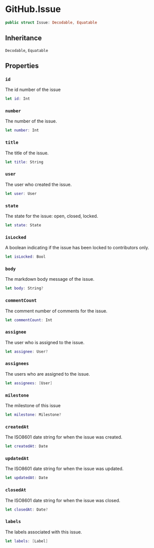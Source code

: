 # GitHub.Issue

``` swift
public struct Issue: Decodable, Equatable
```

## Inheritance

`Decodable`, `Equatable`

## Properties

### `id`

The id number of the issue

``` swift
let id: Int
```

### `number`

The number of the issue.

``` swift
let number: Int
```

### `title`

The title of the issue.

``` swift
let title: String
```

### `user`

The user who created the issue.

``` swift
let user: User
```

### `state`

The state for the issue: open, closed, locked.

``` swift
let state: State
```

### `isLocked`

A boolean indicating if the issue has been locked to contributors only.

``` swift
let isLocked: Bool
```

### `body`

The markdown body message of the issue.

``` swift
let body: String?
```

### `commentCount`

The comment number of comments for the issue.

``` swift
let commentCount: Int
```

### `assignee`

The user who is assigned to the issue.

``` swift
let assignee: User?
```

### `assignees`

The users who are assigned to the issue.

``` swift
let assignees: [User]
```

### `milestone`

The milestone of this issue

``` swift
let milestone: Milestone?
```

### `createdAt`

The ISO8601 date string for when the issue was created.

``` swift
let createdAt: Date
```

### `updatedAt`

The ISO8601 date string for when the issue was updated.

``` swift
let updatedAt: Date
```

### `closedAt`

The ISO8601 date string for when the issue was closed.

``` swift
let closedAt: Date?
```

### `labels`

The labels associated with this issue.

``` swift
let labels: [Label]
```
